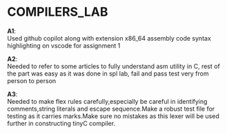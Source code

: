 # COMPILERS_LAB

**A1**:  
Used github copilot along with extension x86_64 assembly code syntax highlighting on vscode for assignment 1

**A2**:  
Needed to refer to some articles to fully understand asm utility in C, rest of the part was easy as it was done in spl lab, fail and pass test very from person to person

**A3**:  
Needed to make flex rules carefully,especially be careful in identifying comments,string literals and escape sequence.Make a robust test file for testing as it carries marks.Make sure no mistakes as this lexer will be used further in constructing tinyC compiler.
